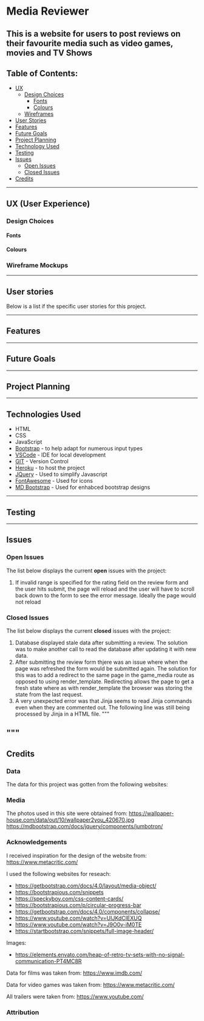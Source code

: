# Media Reviewer

This is a website for users to post reviews on their favourite media such as video games, movies and TV Shows
---

## Table of Contents:

* [UX](#ux-user-experience)
    * [Design Choices](#design-choices)
        * [Fonts](#fonts)
        * [Colours](#colours)
    * [Wireframes](#wireframe-mockups)
* [User Stories](#user-stories)
* [Features](#features)
* [Future Goals](#future-goals)
* [Project Planning](#project-planning)
* [Technology Used](#technologies-used)
* [Testing](#testing)
* [Issues](#issues)
    * [Open Issues](#open-issues)
    * [Closed Issues](#closed-issues)
* [Credits](#credits)

---

## UX (User Experience)


### Design Choices

#### Fonts


#### Colours


### Wireframe Mockups


---

## User stories
Below is a list if the specific user stories for this project.


---

## Features


---

## Future Goals


---

## Project Planning

---

## Technologies Used

* HTML 
* CSS 
* JavaScript 
* [Bootstrap](https://getbootstrap.com/) - to help adapt for numerous input types
* [VSCode](https://code.visualstudio.com/) - IDE for local development
* [GIT](https://git-scm.com/) - Version Control
* [Heroku](https://heroku.com) - to host the project
* [JQuery](https://jquery.com) - Used to simplify Javascript
* [FontAwesome](https://fontawesome.com/) - Used for icons
* [MD Bootstrap](https://mdbootstrap.com/md-bootstrap-cdn/) - Used for enhabced bootstrap designs
---


## Testing

---

## Issues

### Open Issues
The list below displays the current **open** issues with the project:

1. If invalid range is specified for the rating field on the review form and the user hits submit, the page will reload and the user will have to scroll back down to the form to see the error message. Ideally the page would not reload

### Closed Issues

The list below displays the current **closed** issues with the project:

1. Database displayed stale data after submitting a review. The solution was to make another call to read the database after updating it with new data.
2. After submitting the review form thjere was an issue where when the page was refreshed the form would be submitted again. The solution for this was to add a redirect to the same page in the game_media route as opposed to using render_template. Redirecting allows the page to get a fresh state where as with render_template the browser was storing the state from the last request.
3. A very unexpected error was that Jinja seems to read Jinja commands even when they are commented out. The following line was still being processed by Jinja in a HTML file. 
"""
<!-- {{ render_field(form.rating) }} -->
"""
---

## Credits

### Data
The data for this project was gotten from the following websites:


### Media
The photos used in this site were obtained from:
https://wallpaper-house.com/data/out/10/wallpaper2you_420670.jpg
https://mdbootstrap.com/docs/jquery/components/jumbotron/

### Acknowledgements
I received inspiration for the design of the website from:
https://www.metacritic.com/

I used the following websites for reseach:
* https://getbootstrap.com/docs/4.0/layout/media-object/
* https://bootstrapious.com/snippets
* https://speckyboy.com/css-content-cards/
* https://bootstrapious.com/p/circular-progress-bar
* https://getbootstrap.com/docs/4.0/components/collapse/
* https://www.youtube.com/watch?v=UIJKdCIEXUQ
* https://www.youtube.com/watch?v=J9O0v-iM0TE
* https://startbootstrap.com/snippets/full-image-header/

Images:
* https://elements.envato.com/heap-of-retro-tv-sets-with-no-signal-communication-PT4MC8R

Data for films was taken from:
https://www.imdb.com/

Data for video games was taken from:
https://www.metacritic.com/

All trailers were taken from:
https://www.youtube.com/

### Attribution
